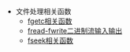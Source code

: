 * 文件处理相关函数
   * [fgetc相关函数](fgetc相关函数.md)
   * [fread-fwrite二进制流输入输出](fread-fwrite二进制流输入输出.md)
   * [fseek相关函数](fseek相关函数.md)
